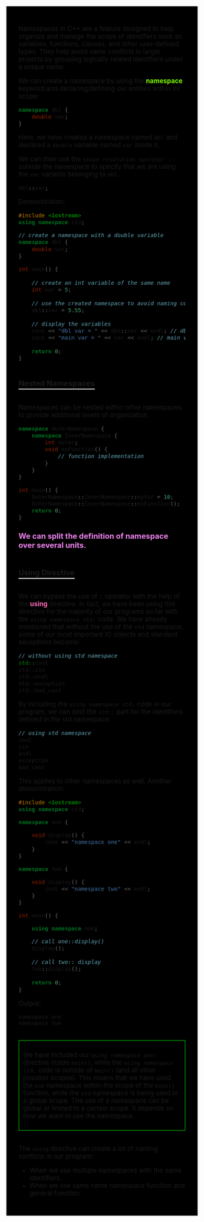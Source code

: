 <div style="font-size: 17px;background: black;padding: 2rem;">

Namespaces in C++ are a feature designed to help organize and manage the scope of identifiers such as variables, functions, classes, and other user-defined types. They help avoid name conflicts in larger projects by grouping logically related identifiers under a unique name.

We can create a namespace by using the <b style="color: Chartreuse;">namespace</b> keyword and declaring/defining our entities within its scope:

```c++
namespace dbl {
    double var;
}
```

Here, we have created a namespace named `dbl` and declared a `double` variable named `var` inside it.

We can then use the `scope resolution operator ::` outside the namespace to specify that we are using the `var` variable belonging to `dbl`.

```c++
dbl::var;
```

Demonstration:

```c++
#include <iostream>
using namespace std;

// create a namespace with a double variable
namespace dbl {
    double var;
}

int main() {
    
    // create an int variable of the same name
    int var = 5;
    
    // use the created namespace to avoid naming conflict
    dbl::var = 5.55;
    
    // display the variables
    cout << "dbl var = " << dbl::var << endl; // dbl var = 5.55
    cout << "main var = " << var << endl; // main var = 5
    
    return 0;
}
```

<h3 style="border-bottom: 2px solid white; padding-bottom: 2px; display: inline-block;">Nested Namespaces</h3>

Namespaces can be nested within other namespaces to provide additional levels of organization.

```c++
namespace OuterNamespace {
    namespace InnerNamespace {
        int myVar;
        void myFunction() {
            // function implementation
        }
    }
}

int main() {
    OuterNamespace::InnerNamespace::myVar = 10;
    OuterNamespace::InnerNamespace::myFunction();
    return 0;
}
```

<h3 style="color: Violet;">We can split the definition of namespace over several units.</h3>

<h3 style="border-bottom: 2px solid white; padding-bottom: 2px; display: inline-block;">Using Directive</h3>

We can bypass the use of :: operator with the help of the <b style="color: Hotpink;">using</b> directive. In fact, we have been using this directive for the majority of our programs so far with the `using namespace std;` code. We have already mentioned that without the use of the `std` namespace, some of our most important IO objects and standard exceptions become:

```c++
// without using std namespace
std::cout
std::cin
std::endl
std::exception
std::bad_cast
```

By including the `using namespace std;` code in our program, we can omit the `std::` part for the identifiers defined in the std namespace:

```c++
// using std namespace
cout
cin
endl
exception
bad_cast
```

This applies to other namespaces as well. Another demonstration:

```c++
#include <iostream>
using namespace std;

namespace one {

    void display() {
        cout << "namespace one" << endl;
    }
}

namespace two {

    void display() {
        cout << "namespace two" << endl;
    }
}

int main() {

    using namespace one;

    // call one::display()
    display();
    
    // call two:: display
    two::display();
    
    return 0;
}
```

Output:

```
namespace one
namespace two
```

<br>

<div style="border: 2px solid Green; padding: 10px;">

We have included our `using namespace one;` directive inside `main()`, while the `using namespace std;` code is outside of `main()` (and all other possible scopes). This means that we have used the `one` namespace within the scope of the `main()` function, while the `std` namespace is being used in a global scope. The use of a namespace can be global or limited to a certain scope. It depends on how we want to use the namespace.

</div>

<br>

The `using` directive can create a lot of naming conflicts in our program: 

- When we use multiple namespaces with the same identifiers.
- When we use same name namespace function and general function.


</div>

<!-- <div style="font-size: 17px;background: black;padding: 2rem;"> -->
<!-- <div style="background: DarkRed;padding: 0.3rem 0.8rem;"> [HIGHLIGHT] -->
<!-- <h3 style="border-bottom: 2px solid white; padding-bottom: 2px; display: inline-block;"> [SUBHEADING] -->
<!-- <b style="color: Chartreuse;"> [NOTE] -->
<!-- <b style="color:red;"> [NOTE-2] -->
<!-- <span style="color: Cyan;"> [IMP] -></span> -->
<!-- <b style="color: Salmon;"> [POINT] -->
<!-- <div style="border: 1px solid yellow; padding: 10px;"> [BORDER] -->